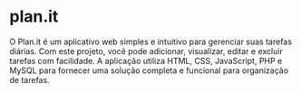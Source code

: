 # plan.it
O Plan.it é um aplicativo web simples e intuitivo para gerenciar suas tarefas diárias. Com este projeto, você pode adicionar, visualizar, editar e excluir tarefas com facilidade. A aplicação utiliza HTML, CSS, JavaScript, PHP e MySQL para fornecer uma solução completa e funcional para organização de tarefas.
